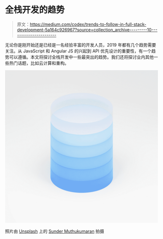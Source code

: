 # 全栈开发的趋势

> 原文：<https://medium.com/codex/trends-to-follow-in-full-stack-development-5a164c926967?source=collection_archive---------10----------------------->

无论你是刚开始还是已经是一名经验丰富的开发人员，2019 年都有几个趋势需要关注。从 JavaScript 和 Angular JS 的兴起到 API 优先设计的重要性，有一个趋势可以遵循。本文将探讨全栈开发中一些最突出的趋势。我们还将探讨业内其他一些热门话题，比如云计算和重构。

![](img/f39e7c3fb0b125590ce2eb75311a67aa.png)

照片由 [Unsplash](https://unsplash.com?utm_source=medium&utm_medium=referral) 上的 [Sunder Muthukumaran](https://unsplash.com/@sunder_2k25?utm_source=medium&utm_medium=referral) 拍摄